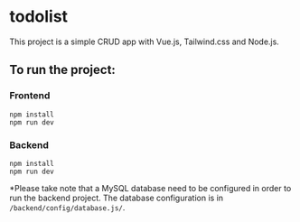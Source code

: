 # todolist

This project is a simple CRUD app with Vue.js, Tailwind.css and Node.js.

## To run the project:
### Frontend
```
npm install
npm run dev
```

### Backend
```
npm install
npm run dev
```
*Please take note that a MySQL database need to be configured in order to run the backend project. The database configuration is in `/backend/config/database.js/`.
